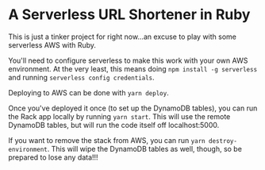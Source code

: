 A Serverless URL Shortener in Ruby
==================================

This is just a tinker project for right now...an excuse to play with some serverless AWS with
Ruby.

You'll need to configure serverless to make this work with your own AWS environment. At the very
least, this means doing `npm install -g serverless` and running `serverless config credentials`.

Deploying to AWS can be done with `yarn deploy`.

Once you've deployed it once (to set up the DynamoDB tables), you can run the Rack app locally
by running `yarn start`. This will use the remote DynamoDB tables, but will run the code itself
off localhost:5000.

If you want to remove the stack from AWS, you can run `yarn destroy-environment`. This will wipe
the DynamoDB tables as well, though, so be prepared to lose any data!!!


